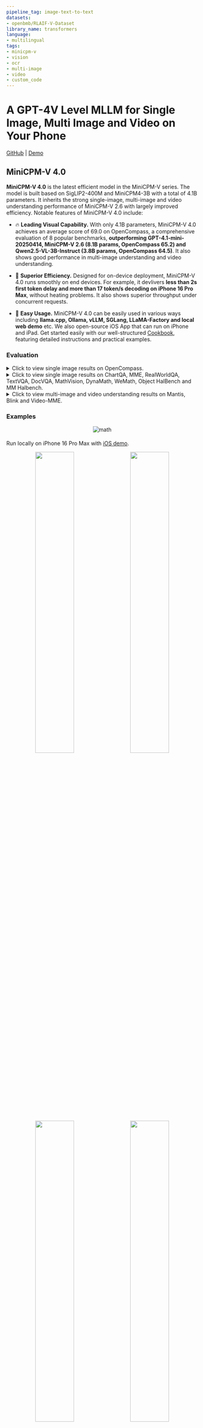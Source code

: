 ```yaml
---
pipeline_tag: image-text-to-text
datasets:
- openbmb/RLAIF-V-Dataset
library_name: transformers
language:
- multilingual
tags:
- minicpm-v
- vision
- ocr
- multi-image
- video
- custom_code
---
```


<h1>A GPT-4V Level MLLM for Single Image, Multi Image and Video on Your Phone</h1>

[GitHub](https://github.com/OpenBMB/MiniCPM-o) | [Demo](http://211.93.21.133:8889/)</a> 



## MiniCPM-V 4.0

**MiniCPM-V 4.0** is the latest efficient model in the MiniCPM-V series. The model is built based on SigLIP2-400M and MiniCPM4-3B with a total of 4.1B parameters. It inherits the strong single-image, multi-image and video understanding performance of MiniCPM-V 2.6 with largely improved efficiency. Notable features of MiniCPM-V 4.0 include:

- 🔥 **Leading Visual Capability.**
   With only 4.1B parameters, MiniCPM-V 4.0 achieves an average score of 69.0 on OpenCompass, a comprehensive evaluation of 8 popular benchmarks, **outperforming GPT-4.1-mini-20250414, MiniCPM-V 2.6 (8.1B params, OpenCompass 65.2) and Qwen2.5-VL-3B-Instruct (3.8B params, OpenCompass 64.5)**. It also shows good performance in multi-image understanding and video understanding.

- 🚀 **Superior Efficiency.**
  Designed for on-device deployment, MiniCPM-V 4.0 runs smoothly on end devices. For example, it devlivers **less than 2s first token delay and more than 17 token/s decoding on iPhone 16 Pro Max**, without heating problems. It also shows superior throughput under concurrent requests.

-  💫  **Easy Usage.**
  MiniCPM-V 4.0 can be easily used in various ways including **llama.cpp, Ollama, vLLM, SGLang, LLaMA-Factory and local web demo** etc. We also open-source iOS App that can run on iPhone and iPad. Get started easily with our well-structured [Cookbook](https://github.com/OpenSQZ/MiniCPM-V-CookBook), featuring detailed instructions and practical examples.


### Evaluation

<details>
<summary>Click to view single image results on OpenCompass. </summary>
<div align="center">
<table style="margin: 0px auto;">
    <thead>
        <tr>
            <th nowrap="nowrap" align="left">model</th>
            <th>Size</th>
            <th>Opencompass</th>
            <th>OCRBench</th>
            <th>MathVista</th>
            <th>HallusionBench</th>
            <th>MMMU</th>
            <th>MMVet</th>
            <th>MMBench V1.1</th>
            <th>MMStar</th>
            <th>AI2D</th>
        </tr>
    </thead>
    <tbody align="center">
        <tr>
            <td colspan="11" align="left"><strong>Proprietary</strong></td>
        </tr>
        <tr>
            <td nowrap="nowrap" align="left">GPT-4v-20240409</td>
            <td>-</td>
            <td>63.5</td>
            <td>656</td>
            <td>55.2</td>
            <td>43.9</td>
            <td>61.7</td>
            <td>67.5</td>
            <td>79.8</td>
            <td>56.0</td>
            <td>78.6</td>
        </tr>
        <tr>
            <td nowrap="nowrap" align="left">Gemini-1.5-Pro</td>
            <td>-</td>
            <td>64.5</td>
            <td>754</td>
            <td>58.3</td>
            <td>45.6</td>
            <td>60.6</td>
            <td>64.0</td>
            <td>73.9</td>
            <td>59.1</td>
            <td>79.1</td>
        </tr>
        <tr>
            <td nowrap="nowrap" align="left">GPT-4.1-mini-20250414</td>
            <td>-</td>
            <td>68.9</td>
            <td>840</td>
            <td>70.9</td>
            <td>49.3</td>
            <td>55.0</td>
            <td>74.3</td>
            <td>80.9</td>
            <td>60.9</td>
            <td>76.0</td>
        </tr>
        <tr>
            <td nowrap="nowrap" align="left">Claude 3.5 Sonnet-20241022</td>
            <td>-</td>
            <td>70.6</td>
            <td>798</td>
            <td>65.3</td>
            <td>55.5</td>
            <td>66.4</td>
            <td>70.1</td>
            <td>81.7</td>
            <td>65.1</td>
            <td>81.2</td>
        </tr>
        <tr>
            <td colspan="11" align="left"><strong>Open-source</strong></td>
        </tr>
        <tr>
            <td nowrap="nowrap" align="left">Qwen2.5-VL-3B-Instruct</td>
            <td>3.8B</td>
            <td>64.5</td>
            <td>828</td>
            <td>61.2</td>
            <td>46.6</td>
            <td>51.2</td>
            <td>60.0</td>
            <td>76.8</td>
            <td>56.3</td>
            <td>81.4</td>
        </tr>
        <tr>
            <td nowrap="nowrap" align="left">InternVL2.5-4B</td>
            <td>3.7B</td>
            <td>65.1</td>
            <td>820</td>
            <td>60.8</td>
            <td>46.6</td>
            <td>51.8</td>
            <td>61.5</td>
            <td>78.2</td>
            <td>58.7</td>
            <td>81.4</td>
        </tr>
        <tr>
            <td nowrap="nowrap" align="left">Qwen2.5-VL-7B-Instruct</td>
            <td>8.3B</td>
            <td>70.9</td>
            <td>888</td>
            <td>68.1</td>
            <td>51.9</td>
            <td>58.0</td>
            <td>69.7</td>
            <td>82.2</td>
            <td>64.1</td>
            <td>84.3</td>
        </tr>
        <tr>
            <td nowrap="nowrap" align="left">InternVL2.5-8B</td>
            <td>8.1B</td>
            <td>68.1</td>
            <td>821</td>
            <td>64.5</td>
            <td>49.0</td>
            <td>56.2</td>
            <td>62.8</td>
            <td>82.5</td>
            <td>63.2</td>
            <td>84.6</td>
        </tr>
        <tr>
            <td nowrap="nowrap" align="left">MiniCPM-V-2.6</td>
            <td>8.1B</td>
            <td>65.2</td>
            <td>852</td>
            <td>60.8</td>
            <td>48.1</td>
            <td>49.8</td>
            <td>60.0</td>
            <td>78.0</td>
            <td>57.5</td>
            <td>82.1</td>
        </tr>
        <tr>
            <td nowrap="nowrap" align="left">MiniCPM-o-2.6</td>
            <td>8.7B</td>
            <td>70.2</td>
            <td>889</td>
            <td>73.3</td>
            <td>51.1</td>
            <td>50.9</td>
            <td>67.2</td>
            <td>80.6</td>
            <td>63.3</td>
            <td>86.1</td>
        </tr>
        <tr>
            <td nowrap="nowrap" align="left">MiniCPM-V-4.0</td>
            <td>4.1B</td>
            <td>69.0</td>
            <td>894</td>
            <td>66.9</td>
            <td>50.8</td>
            <td>51.2</td>
            <td>68.0</td>
            <td>79.7</td>
            <td>62.8</td>
            <td>82.9</td>
        </tr>
    </tbody>
</table>
</div>

</details>

<details>
<summary>Click to view single image results on ChartQA, MME, RealWorldQA, TextVQA, DocVQA, MathVision, DynaMath, WeMath, Object HalBench and MM Halbench. </summary>

<div align="center">
<table style="margin: 0px auto;">
    <thead>
        <tr>
            <th nowrap="nowrap" align="left">model</th>
            <th>Size</th>
            <th>ChartQA</th>
            <th>MME</th>
            <th>RealWorldQA</th>
            <th>TextVQA</th>
            <th>DocVQA</th>
            <th>MathVision</th>
            <th>DynaMath</th>
            <th>WeMath</th>
            <th colspan="2">Obj Hal</th>
            <th colspan="2">MM Hal</th>
        </tr>
    </thead>
    <tbody>
        <tr>
            <td></td>
            <td></td>
            <td></td>
            <td></td>
            <td></td>
            <td></td>
            <td></td>
            <td></td>
            <td></td>
            <td></td>
            <td>CHAIRs↓</td>
            <td>CHAIRi↓</td>
            <td nowrap="nowrap">score avg@3↑</td>
            <td nowrap="nowrap">hall rate avg@3↓</td>
        </tr>
        <tbody align="center">
        <tr>
            <td colspan="14" align="left"><strong>Proprietary</strong></td>
        </tr>
        <tr>
            <td nowrap="nowrap" align="left">GPT-4v-20240409</td>
            <td>-</td>
            <td>78.5</td>
            <td>1927</td>
            <td>61.4</td>
            <td>78.0</td>
            <td>88.4</td>
            <td>-</td>
            <td>-</td>
            <td>-</td>
            <td>-</td>
            <td>-</td>
            <td>-</td>
            <td>-</td>
        </tr>
        <tr>
            <td nowrap="nowrap" align="left">Gemini-1.5-Pro</td>
            <td>-</td>
            <td>87.2</td>
            <td>-</td>
            <td>67.5</td>
            <td>78.8</td>
            <td>93.1</td>
            <td>41.0</td>
            <td>31.5</td>
            <td>50.5</td>
            <td>-</td>
            <td>-</td>
            <td>-</td>
            <td>-</td>
        </tr>
        <tr>
            <td nowrap="nowrap" align="left">GPT-4.1-mini-20250414</td>
            <td>-</td>
            <td>-</td>
            <td>-</td>
            <td>-</td>
            <td>-</td>
            <td>-</td>
            <td>45.3</td>
            <td>47.7</td>
            <td>-</td>
            <td>-</td>
            <td>-</td>
            <td>-</td>
            <td>-</td>
        </tr>
        <tr>
            <td nowrap="nowrap" align="left">Claude 3.5 Sonnet-20241022</td>
            <td>-</td>
            <td>90.8</td>
            <td>-</td>
            <td>60.1</td>
            <td>74.1</td>
            <td>95.2</td>
            <td>35.6</td>
            <td>35.7</td>
            <td>44.0</td>
            <td>-</td>
            <td>-</td>
            <td>-</td>
            <td>-</td>
        </tr>
        <tr>
            <td colspan="14" align="left"><strong>Open-source</strong></td>
        </tr>
        <tr>
            <td nowrap="nowrap" align="left">Qwen2.5-VL-3B-Instruct</td>
            <td>3.8B</td>
            <td>84.0</td>
            <td>2157</td>
            <td>65.4</td>
            <td>79.3</td>
            <td>93.9</td>
            <td>21.9</td>
            <td>13.2</td>
            <td>22.9</td>
            <td>18.3</td>
            <td>10.8</td>
            <td>3.9 </td>
            <td>33.3 </td>
        </tr>
        <tr>
            <td nowrap="nowrap" align="left">InternVL2.5-4B</td>
            <td>3.7B</td>
            <td>84.0</td>
            <td>2338</td>
            <td>64.3</td>
            <td>76.8</td>
            <td>91.6</td>
            <td>18.4</td>
            <td>15.2</td>
            <td>21.2</td>
            <td>13.7</td>
            <td>8.7</td>
            <td>3.2 </td>
            <td>46.5 </td>
        </tr>
        <tr>
            <td nowrap="nowrap" align="left">Qwen2.5-VL-7B-Instruct</td>
            <td>8.3B</td>
            <td>87.3</td>
            <td>2347</td>
            <td>68.5</td>
            <td>84.9</td>
            <td>95.7</td>
            <td>25.4</td>
            <td>21.8</td>
            <td>36.2</td>
            <td>13.3</td>
            <td>7.9</td>
            <td>4.1 </td>
            <td>31.6 </td>
        </tr>
        <tr>
            <td nowrap="nowrap" align="left">InternVL2.5-8B</td>
            <td>8.1B</td>
            <td>84.8</td>
            <td>2344</td>
            <td>70.1</td>
            <td>79.1</td>
            <td>93.0</td>
            <td>17.0</td>
            <td>9.4</td>
            <td>23.5</td>
            <td>18.3</td>
            <td>11.6</td>
            <td>3.6 </td>
            <td>37.2</td>
        </tr>
        <tr>
            <td nowrap="nowrap" align="left">MiniCPM-V-2.6</td>
            <td>8.1B</td>
            <td>79.4</td>
            <td>2348</td>
            <td>65.0</td>
            <td>80.1</td>
            <td>90.8</td>
            <td>17.5</td>
            <td>9.0</td>
            <td>20.4</td>
            <td>7.3</td>
            <td>4.7</td>
            <td>4.0 </td>
            <td>29.9 </td>
        </tr>
        <tr>
            <td nowrap="nowrap" align="left">MiniCPM-o-2.6</td>
            <td>8.7B</td>
            <td>86.9</td>
            <td>2372</td>
            <td>68.1</td>
            <td>82.0</td>
            <td>93.5</td>
            <td>21.7</td>
            <td>10.4</td>
            <td>25.2</td>
            <td>6.3</td>
            <td>3.4</td>
            <td>4.1 </td>
            <td>31.3 </td>
        </tr>
        <tr>
            <td nowrap="nowrap" align="left">MiniCPM-V-4.0</td>
            <td>4.1B</td>
            <td>84.4</td>
            <td>2298</td>
            <td>68.5</td>
            <td>80.8</td>
            <td>92.9</td>
            <td>20.7</td>
            <td>14.2</td>
            <td>32.7</td>
            <td>6.3</td>
            <td>3.5</td>
            <td>4.1 </td>
            <td>29.2 </td>
        </tr>
    </tbody>
</table>
</div>

</details>

<details>
<summary>Click to view multi-image and video understanding results on Mantis, Blink and Video-MME. </summary>
<div align="center">
<table style="margin: 0px auto;">
    <thead>
        <tr>
            <th nowrap="nowrap" align="left">model</th>
            <th>Size</th>
            <th>Mantis</th>
            <th>Blink</th>
            <th nowrap="nowrap" colspan="2" >Video-MME</th>
        </tr>
    </thead>
    <tbody>
        <tr>
            <td></td>
            <td></td>
            <td></td>
            <td></td>
            <td>wo subs</td>
            <td>w subs</td>
        </tr>
        <tbody align="center">
        <tr>
            <td colspan="6" align="left"><strong>Proprietary</strong></td>
        </tr>
        <tr>
            <td nowrap="nowrap" align="left">GPT-4v-20240409</td>
            <td>-</td>
            <td>62.7</td>
            <td>54.6</td>
            <td>59.9</td>
            <td>63.3</td>
        </tr>
        <tr>
            <td nowrap="nowrap" align="left">Gemini-1.5-Pro</td>
            <td>-</td>
            <td>-</td>
            <td>59.1</td>
            <td>75.0</td>
            <td>81.3</td>
        </tr>
        <tr>
            <td nowrap="nowrap" align="left">GPT-4o-20240513</td>
            <td>-</td>
            <td>-</td>
            <td>68.0</td>
            <td>71.9</td>
            <td>77.2</td>
        </tr>
        <tr>
            <td colspan="6" align="left"><strong>Open-source</strong></td>
        </tr>
        <tr>
            <td nowrap="nowrap" align="left">Qwen2.5-VL-3B-Instruct</td>
            <td>3.8B</td>
            <td>-</td>
            <td>47.6</td>
            <td>61.5</td>
            <td>67.6</td>
        </tr>
        <tr>
            <td nowrap="nowrap" align="left">InternVL2.5-4B</td>
            <td>3.7B</td>
            <td>62.7</td>
            <td>50.8</td>
            <td>62.3</td>
            <td>63.6</td>
        </tr>
        <tr>
            <td nowrap="nowrap" align="left">Qwen2.5-VL-7B-Instruct</td>
            <td>8.3B</td>
            <td>-</td>
            <td>56.4</td>
            <td>65.1</td>
            <td>71.6</td>
        </tr>
        <tr>
            <td nowrap="nowrap" align="left">InternVL2.5-8B</td>
            <td>8.1B</td>
            <td>67.7</td>
            <td>54.8</td>
            <td>64.2</td>
            <td>66.9</td>
        </tr>
        <tr>
            <td nowrap="nowrap" align="left">MiniCPM-V-2.6</td>
            <td>8.1B</td>
            <td>69.1</td>
            <td>53.0</td>
            <td>60.9</td>
            <td>63.6</td>
        </tr>
        <tr>
            <td nowrap="nowrap" align="left">MiniCPM-o-2.6</td>
            <td>8.7B</td>
            <td>71.9</td>
            <td>56.7</td>
            <td>63.9</td>
            <td>69.6</td>
        </tr>
        <tr>
            <td nowrap="nowrap" align="left">MiniCPM-V-4.0</td>
            <td>4.1B</td>
            <td>71.4</td>
            <td>54.0</td>
            <td>61.2</td>
            <td>65.8</td>
        </tr>
    </tbody>
</table>
</div>

</details>

### Examples

<div style="display: flex; flex-direction: column; align-items: center;">
  <img src="https://raw.githubusercontent.com/openbmb/MiniCPM-o/main/assets/minicpmv4/minicpm-v-4-case.png" alt="math" style="margin-bottom: 5px;">
</div>

Run locally on iPhone 16 Pro Max with [iOS demo](https://github.com/OpenSQZ/MiniCPM-V-CookBook/blob/main/demo/ios_demo/ios.md).

<div align="center">
  <img src="https://raw.githubusercontent.com/openbmb/MiniCPM-o/main/assets/minicpmv4/iphone_en.gif" width="45%" style="display: inline-block; margin: 0 10px;"/>
  <img src="https://raw.githubusercontent.com/openbmb/MiniCPM-o/main/assets/minicpmv4/iphone_en_information_extraction.gif" width="45%" style="display: inline-block; margin: 0 10px;"/>
</div>

<div align="center">
  <img src="https://raw.githubusercontent.com/openbmb/MiniCPM-o/main/assets/minicpmv4/iphone_cn.gif" width="45%" style="display: inline-block; margin: 0 10px;"/>
  <img src="https://raw.githubusercontent.com/openbmb/MiniCPM-o/main/assets/minicpmv4/iphone_cn_funny_points.gif" width="45%" style="display: inline-block; margin: 0 10px;"/>
</div> 

## Usage

```python
from PIL import Image
import torch
from transformers import AutoModel, AutoTokenizer

model_path = 'openbmb/MiniCPM-V-4'
model = AutoModel.from_pretrained(model_path, trust_remote_code=True,
                                  # sdpa or flash_attention_2, no eager
                                  attn_implementation='sdpa', torch_dtype=torch.bfloat16)
model = model.eval().cuda()
tokenizer = AutoTokenizer.from_pretrained(
    model_path, trust_remote_code=True)



image = Image.open('./assets/single.png').convert('RGB')

# First round chat 
question = "What is the landform in the picture?"
msgs = [{'role': 'user', 'content': [image, question]}]

answer = model.chat(
    msgs=msgs,
    image=image,
    tokenizer=tokenizer
)
print(answer)


# Second round chat, pass history context of multi-turn conversation
msgs.append({"role": "assistant", "content": [answer]})
msgs.append({"role": "user", "content": [
            "What should I pay attention to when traveling here?"]})

answer = model.chat(
    msgs=msgs,
    image=None,
    tokenizer=tokenizer
)
print(answer)
```


## License
#### Model License
* The code in this repo is released under the [Apache-2.0](https://github.com/OpenBMB/MiniCPM/blob/main/LICENSE) License. 
* The usage of MiniCPM-V series model weights must strictly follow [MiniCPM Model License.md](https://github.com/OpenBMB/MiniCPM-o/blob/main/MiniCPM%20Model%20License.md).
* The models and weights of MiniCPM are completely free for academic research. After filling out a ["questionnaire"](https://modelbest.feishu.cn/share/base/form/shrcnpV5ZT9EJ6xYjh3Kx0J6v8g) for registration, MiniCPM-V 2.6 weights are also available for free commercial use.


#### Statement
* As an LMM, MiniCPM-V 4.0 generates contents by learning a large mount of multimodal corpora, but it cannot comprehend, express personal opinions or make value judgement. Anything generated by MiniCPM-V 4.0 does not represent the views and positions of the model developers
* We will not be liable for any problems arising from the use of the MinCPM-V models, including but not limited to data security issues, risk of public opinion, or any risks and problems arising from the misdirection, misuse, dissemination or misuse of the model.

## Key Techniques and Other Multimodal Projects

👏 Welcome to explore key techniques of MiniCPM-V 2.6 and other multimodal projects of our team:

[VisCPM](https://github.com/OpenBMB/VisCPM/tree/main) | [RLHF-V](https://github.com/RLHF-V/RLHF-V) | [LLaVA-UHD](https://github.com/thunlp/LLaVA-UHD)  | [RLAIF-V](https://github.com/RLHF-V/RLAIF-V)

## Citation

If you find our work helpful, please consider citing our papers 📝 and liking this project ❤️！

```bib
@article{yao2024minicpm,
  title={MiniCPM-V: A GPT-4V Level MLLM on Your Phone},
  author={Yao, Yuan and Yu, Tianyu and Zhang, Ao and Wang, Chongyi and Cui, Junbo and Zhu, Hongji and Cai, Tianchi and Li, Haoyu and Zhao, Weilin and He, Zhihui and others},
  journal={Nat Commun 16, 5509 (2025)},
  year={2025}
}
```


